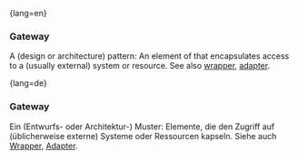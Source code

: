 {lang=en}
### Gateway

A (design or architecture) pattern: An element of that encapsulates
access to a (usually external) system or resource.
See also [wrapper](#term-wrapper), [adapter](#term-adapter).

{lang=de}
### Gateway

Ein (Entwurfs- oder Architektur-) Muster: Elemente, die den Zugriff
auf (üblicherweise externe) Systeme oder Ressourcen kapseln. Siehe
auch [Wrapper](#term-wrapper), [Adapter](#term-adaptability-quality-attribute).



